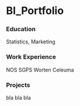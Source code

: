 # BI_Portfolio

### Education
Statistics, Marketing

### Work Experience
NOS SGPS
Worten
Celeuma

### Projects
bla bla bla
